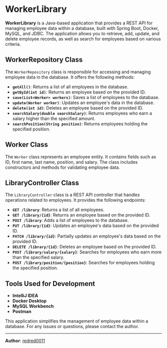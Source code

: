 # WorkerLibrary

**WorkerLibrary** is a Java-based application that provides a REST API for managing employee data within a database, built with Spring Boot, Docker, MySQL, and JDBC. The application allows you to retrieve, add, update, and delete employee records, as well as search for employees based on various criteria.

## WorkerRepository Class

The `WorkerRepository` class is responsible for accessing and managing employee data in the database. It offers the following methods:

- **`getAll()`**: Returns a list of all employees in the database.
- **`getById(int id)`**: Returns an employee based on the provided ID.
- **`save(List<Worker> workers)`**: Saves a list of employees to the database.
- **`update(Worker worker)`**: Updates an employee's data in the database.
- **`delete(int id)`**: Deletes an employee based on the provided ID.
- **`searchSalary(double searchSalary)`**: Returns employees who earn a salary higher than the specified amount.
- **`searchPosition(String position)`**: Returns employees holding the specified position.

## Worker Class

The `Worker` class represents an employee entity. It contains fields such as ID, first name, last name, position, and salary. The class includes constructors and methods for validating employee data.

## LibraryController Class

The `LibraryController` class is a REST API controller that handles operations related to employees. It provides the following endpoints:

- **`GET /library`**: Returns a list of all employees.
- **`GET /library/{id}`**: Returns an employee based on the provided ID.
- **`POST /library`**: Adds a list of employees to the database.
- **`PUT /library/{id}`**: Updates an employee's data based on the provided ID.
- **`PATCH /library/{id}`**: Partially updates an employee's data based on the provided ID.
- **`DELETE /library/{id}`**: Deletes an employee based on the provided ID.
- **`POST /library/salary/{salary}`**: Searches for employees who earn more than the specified salary.
- **`POST /library/position/{position}`**: Searches for employees holding the specified position.

## Tools Used for Development

- **IntelliJ IDEA**
- **Docker Desktop**
- **MySQL Workbench**
- **Postman**

This application simplifies the management of employee data within a database. For any issues or questions, please contact the author.

---

**Author**: [redred0011](https://github.com/redred0011)
